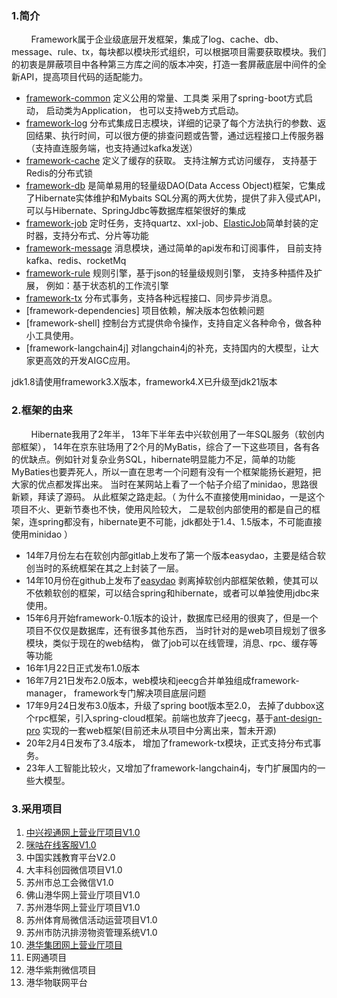 ### 1.简介

 &nbsp;&nbsp;&nbsp;&nbsp;&nbsp;&nbsp;&nbsp;&nbsp;Framework属于企业级底层开发框架，集成了log、cache、db、message、rule、tx，每块都以模块形式组织，可以根据项目需要获取模块。我们的初衷是屏蔽项目中各种第三方库之间的版本冲突，打造一套屏蔽底层中间件的全新API，提高项目代码的适配能力。
 
 + [framework-common](基础工具) 定义公用的常量、工具类 采用了spring-boot方式启动， 启动类为Application， 也可以支持web方式启动。
+ [framework-log](跟踪日志) 分布式集成日志模块，详细的记录了每个方法执行的参数、返回结果、执行时间，可以很方便的排查问题或告警，通过远程接口上传服务器（支持直连服务端，也支持通过kafka发送）
+ [framework-cache](缓存) 定义了缓存的获取。  支持注解方式访问缓存， 支持基于Redis的分布式锁
+ [framework-db](数据库) 是简单易用的轻量级DAO(Data Access Object)框架，它集成了Hibernate实体维护和Mybaits SQL分离的两大优势，提供了非入侵式API，可以与Hibernate、SpringJdbc等数据库框架很好的集成 
+ [framework-job](任务) 定时任务，支持quartz、xxl-job、[ElasticJob](http://elasticjob.io)简单封装的定时器，支持分布式、分片等功能
+ [framework-message](异步消息) 消息模块，通过简单的api发布和订阅事件， 目前支持kafka、redis、rocketMq
+ [framework-rule](规则引擎) 规则引擎，基于json的轻量级规则引擎， 支持多种插件及扩展， 例如：基于状态机的工作流引擎
+ [framework-tx](分布式事务) 分布式事务，支持各种远程接口、同步异步消息。
+ [framework-dependencies] 项目依赖，解决版本包依赖问题
+ [framework-shell] 控制台方式提供命令操作，支持自定义各种命令，做各种小工具使用。
+ [framework-langchain4j] 对langchain4j的补充，支持国内的大模型，让大家更高效的开发AIGC应用。

jdk1.8请使用framework3.X版本，framework4.X已升级至jdk21版本

### 2.框架的由来

&nbsp;&nbsp;&nbsp;&nbsp;&nbsp;&nbsp;&nbsp;&nbsp;Hibernate我用了2年半， 13年下半年去中兴软创用了一年SQL服务（软创内部框架）， 14年在京东驻场用了2个月的MyBatis，综合了一下这些项目，各有各的优缺点。例如针对复杂业务SQL，hibernate明显能力不足，简单的功能MyBaties也要弄死人，所以一直在思考一个问题有没有一个框架能扬长避短，把大家的优点都发挥出来。 当时在某网站上看了一个帖子介绍了minidao，思路很新颖，拜读了源码。 从此框架之路走起。（ 为什么不直接使用minidao，一是这个项目不火、更新节奏也不快，使用风险较大， 二是软创内部使用的都是自己的框架，连spring都没有，hibernate更不可能，jdk都处于1.4、1.5版本，不可能直接使用minidao ）

* 14年7月份左右在软创内部gitlab上发布了第一个版本easydao，主要是结合软创当时的系统框架在其之上封装了一层。
* 14年10月份在github上发布了[easydao](https://github.com/ww20081120/easydao) 剥离掉软创内部框架依赖，使其可以不依赖软创的框架，可以结合spring和hibernate，或者可以单独使用jdbc来使用。
* 15年6月开始framework-0.1版本的设计，数据库已经用的很爽了，但是一个项目不仅仅是数据库，还有很多其他东西， 当时针对的是web项目规划了很多模块，类似于现在的web结构， 做了job可以在线管理，消息、rpc、缓存等等功能
* 16年1月22日正式发布1.0版本
* 16年7月21日发布2.0版本，web模块和jeecg合并单独组成framework-manager， framework专门解决项目底层问题
* 17年9月24日发布3.0版本，升级了spring boot版本至2.0， 去掉了dubbox这个rpc框架，引入spring-cloud框架。前端也放弃了jeecg，基于[ant-design-pro](https://pro.ant.design/index-cn) 实现的一套web框架(目前还未从项目中分离出来，暂未开源)
* 20年2月4日发布了3.4版本， 增加了framework-tx模块，正式支持分布式事务。
* 23年人工智能比较火，又增加了framework-langchain4j，专门扩展国内的一些大模型。

### 3.采用项目
1.  [中兴视通网上营业厅项目V1.0](https://www.seecom.com.cn)
2.  [咪咕在线客服V1.0](https://kf.migu.cn)
3.  中国实践教育平台V2.0
4.  大丰科创园微信项目V1.0
5.  苏州市总工会微信V1.0
6.  佛山港华网上营业厅项目V1.0
7.  苏州港华网上营业厅项目V1.0
8.  苏州体育局微信活动运营项目V1.0
9.  苏州市防汛排涝物资管理系统V1.0
10.  [港华集团网上营业厅项目](https://www.towngasvcc.com)
11. E网通项目
12. 港华紫荆微信项目
13. 港华物联网平台
